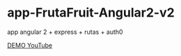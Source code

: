 # app-FrutaFruit-Angular2-v2
app angular 2 + express + rutas + auth0




[DEMO YouTube](https://www.youtube.com/watch?v=tjyIqIOivVM)
